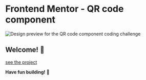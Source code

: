 # Frontend Mentor - QR code component

![Design preview for the QR code component coding challenge](./design/desktop-preview.jpg)

## Welcome! 👋

[see the project](https://efeataroglu-qr-code-component.netlify.app/)

**Have fun building!** 🚀

